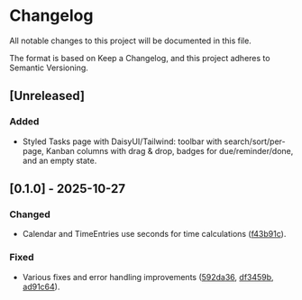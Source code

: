 # Changelog

All notable changes to this project will be documented in this file.

The format is based on Keep a Changelog, and this project adheres to Semantic Versioning.

## [Unreleased]

### Added
- Styled Tasks page with DaisyUI/Tailwind: toolbar with search/sort/per-page, Kanban columns with drag & drop, badges for due/reminder/done, and an empty state.

## [0.1.0] - 2025-10-27

### Changed
- Calendar and TimeEntries use seconds for time calculations ([f43b91c](https://git.reinemuth.pt/PeopleAndPixel/peopleandpixel/commit/f43b91c)).

### Fixed
- Various fixes and error handling improvements ([592da36](https://git.reinemuth.pt/PeopleAndPixel/peopleandpixel/commit/592da36), [df3459b](https://git.reinemuth.pt/PeopleAndPixel/peopleandpixel/commit/df3459b), [ad91c64](https://git.reinemuth.pt/PeopleAndPixel/peopleandpixel/commit/ad91c64)).

<!-- Notes
Version inference: No existing tags were found; establishing initial version 0.1.0. The highest-impact recent change was a user-facing behavior change (time unit handling), so the initial cut is considered a minor release boundary. If you later tag this version, use: v0.1.0.
-->
